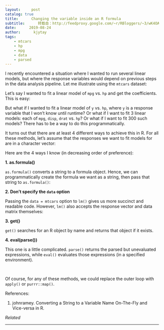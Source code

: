 ```yaml
---
layout:     post
catalog: true
title:      Changing the variable inside an R formula
subtitle:      转载自：http://feedproxy.google.com/~r/RBloggers/~3/wK4OAg3L0Kw/
date:      2019-08-24
author:      kjytay
tags:
    - mtcars
    - hp
    - mpg
    - data
    - parsed
---
```






I recently encountered a situation where I wanted to run several linear models, but where the response variables would depend on previous steps in the data analysis pipeline. Let me illustrate using the `mtcars` dataset:

Let’s say I wanted to fit a linear model of `mpg` vs. `hp` and get the coefficients. This is easy:

But what if I wanted to fit a linear model of `y` vs. `hp`, where `y` is a response variable that I won’t know until runtime? Or what if I want to fit 3 linear models: each of `mpg`, `disp`, `drat` vs. `hp`? Or what if I want to fit 300 such models? There has to be a way to do this programmatically.

It turns out that there are at least 4 different ways to achieve this in R. For all these methods, let’s assume that the responses we want to fit models for are in a character vector:

Here are the 4 ways I know (in decreasing order of preference):

**1. as.formula()**

`as.formula()` converts a string to a formula object. Hence, we can programmatically create the formula we want as a string, then pass that string to `as.formula()`:

**2. Don’t specify the `data` option**

Passing the `data = mtcars` option to `lm()` gives us more succinct and readable code. However, `lm()` also accepts the response vector and data matrix themselves:

**3. get()**

`get()` searches for an R object by name and returns that object if it exists.

**4. eval(parse())**

This one is a little complicated. `parse()` returns the parsed but unevaluated expressions, while `eval()` evaluates those expressions (in a specified environment).

 

Of course, for any of these methods, we could replace the outer loop with `apply()` or `purrr::map()`.

References:

1. johnramey. Converting a String to a Variable Name On-The-Fly and Vice-versa in R.



*Related*






---
